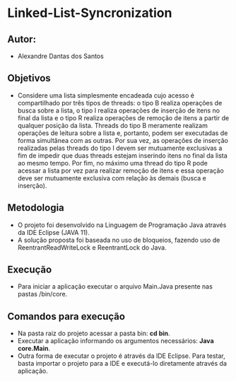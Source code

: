 # Linked-List-Syncronization

## Autor:
- Alexandre Dantas dos Santos

## Objetivos
- Considere uma lista simplesmente encadeada cujo acesso é compartilhado por três tipos de threads: o tipo B realiza operações de busca sobre a lista, o tipo I realiza operações de inserção de itens no final da lista e o tipo R realiza operações de remoção de itens a partir de qualquer posição da lista. Threads do tipo B meramente realizam operações de leitura sobre a lista e, portanto, podem ser executadas de forma simultânea com as outras. Por sua vez, as operações de
inserção realizadas pelas threads do tipo I devem ser mutuamente exclusivas a fim de impedir que duas threads estejam inserindo itens no final da lista ao mesmo tempo. Por fim, no máximo uma thread do tipo R pode acessar a lista por vez para
realizar remoção de itens e essa operação deve ser mutuamente exclusiva com relação às demais (busca e inserção).

## Metodologia
- O projeto foi desenvolvido na Linguagem de Programação Java através da IDE Eclipse (JAVA 11).
- A solução proposta foi baseada no uso de bloqueios, fazendo uso de ReentrantReadWriteLock e ReentrantLock do Java.

## Execução
- Para iniciar a aplicação executar o arquivo Main.Java presente nas pastas /bin/core.

## Comandos para execução
- Na pasta raiz do projeto acessar a pasta bin: **cd bin**.
- Executar a aplicação informando os argumentos necessários: **Java core.Main**.
- Outra forma de executar o projeto é através da IDE Eclipse. Para testar, basta importar o projeto para a IDE e executá-lo diretamente através da aplicação.


